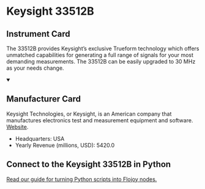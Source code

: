 
# Keysight 33512B

## Instrument Card

The 33512B provides Keysight’s exclusive Trueform technology which offers unmatched capabilities for generating a full range of signals for your most demanding measurements. The 33512B can be easily upgraded to 30 MHz as your needs change.

<details open>
<summary><h2>Manufacturer Card</h2></summary>

Keysight Technologies, or Keysight, is an American company that manufactures electronics test and measurement equipment and software. <a href="https://www.keysight.com/us/en/home.html">Website</a>.

<ul>
  <li>Headquarters: USA</li>
  <li>Yearly Revenue (millions, USD): 5420.0</li>
</ul>
</details>

## Connect to the Keysight 33512B in Python

[Read our guide for turning Python scripts into Flojoy nodes.](https://docs.flojoy.ai/custom-nodes/creating-custom-node/)


